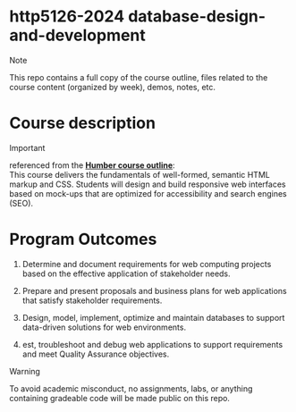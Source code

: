 # http5126-2024 database-design-and-development
> [!NOTE] 
>This repo contains a full copy of the course outline, files related to the course content (organized by week), demos, notes, etc.

# Course description
> [!IMPORTANT] 
> referenced from the **[Humber course outline](https://humber.ca/transferoptions/course-outlines/outline.html?code=HTTP%205121&view=1&year=2024)**:  
> This course delivers the fundamentals of well-formed, semantic HTML markup and CSS. Students will design and build responsive web interfaces based on mock-ups that are optimized for accessibility and search engines (SEO).

# Program Outcomes
1. Determine and document requirements for web computing projects based on the effective application of stakeholder needs.

2. Prepare and present proposals and business plans for web applications that satisfy stakeholder requirements.

3. Design, model, implement, optimize and maintain databases to support data-driven solutions for web environments.

4. est, troubleshoot and debug web applications to support requirements and meet Quality Assurance objectives.

> [!WARNING] 
> To avoid academic misconduct, no assignments, labs, or anything containing gradeable code will be made public on this repo.

